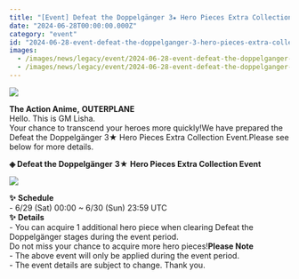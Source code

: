 ```yaml
---
title: "[Event] Defeat the Doppelgänger 3★ Hero Pieces Extra Collection Event"
date: "2024-06-28T00:00:00.000Z"
category: "event"
id: "2024-06-28-event-defeat-the-doppelganger-3-hero-pieces-extra-collection-event"
images:
  - /images/news/legacy/event/2024-06-28-event-defeat-the-doppelganger-3-hero-pieces-extra-collection-event/6456c4777da94da4bcc0de209bca3782.webp
  - /images/news/legacy/event/2024-06-28-event-defeat-the-doppelganger-3-hero-pieces-extra-collection-event/3b3e578b58264220a99684f9d32b0638.webp
---
```


![](/images/news/legacy/event/2024-06-28-event-defeat-the-doppelganger-3-hero-pieces-extra-collection-event/6456c4777da94da4bcc0de209bca3782.webp)  

**The Action Anime,** **OUTERPLANE**  
Hello. This is GM Lisha.  
Your chance to transcend your heroes more quickly!We have prepared the Defeat the Doppelgänger 3★ Hero Pieces Extra Collection Event.Please see below for more details.

**◈ Defeat the Doppelgänger** **3★** **Hero Pieces Extra Collection Event**

![](/images/news/legacy/event/2024-06-28-event-defeat-the-doppelganger-3-hero-pieces-extra-collection-event/3b3e578b58264220a99684f9d32b0638.webp)  
  
**✨** **Schedule**   
\- 6/29 (Sat) 00:00 ~ 6/30 (Sun) 23:59 UTC  
**✨** **Details**  
\- You can acquire 1 additional hero piece when clearing Defeat the Doppelgänger stages during the event period.  
Do not miss your chance to acquire more hero pieces!**Please Note**  
\- The above event will only be applied during the event period.  
\- The event details are subject to change. Thank you.
